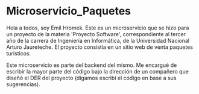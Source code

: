 # Microservicio_Paquetes

Hola a todos, soy Emil Hromek. Este es un microservicio que se hizo para un proyecto de la materia 'Proyecto Software', correspondiente al tercer año de la carrera de Ingeniería en Informática, de la Universidad Nacional Arturo Jaureteche. El proyecto consistía en un sitio web de venta paquetes turísticos.

Este microservicio es parte del backend del mismo. Me encargué de escribir la mayor parte del código bajo la dirección de un compañero que diseñó el DER del proyecto (digamos escribí el código en base a sus sugerencias).
